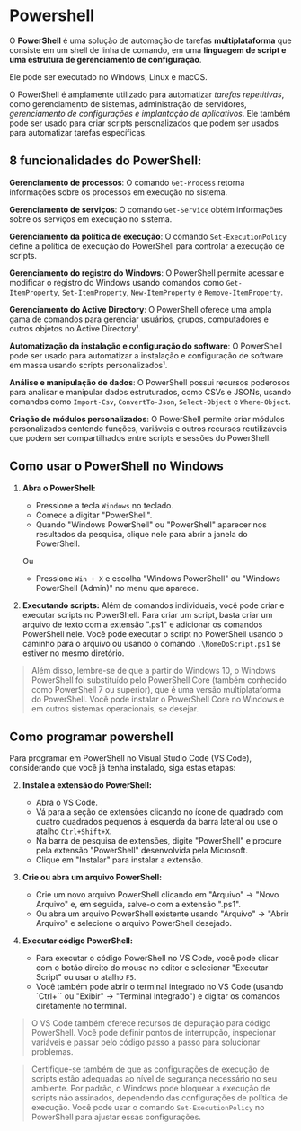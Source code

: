 # Powershell

O **PowerShell** é uma solução de automação de tarefas **multiplataforma** que consiste em um shell de linha de comando, em uma **linguagem de script e uma estrutura de gerenciamento de configuração**. 

Ele pode ser executado no Windows, Linux e macOS. 

O PowerShell é amplamente utilizado para automatizar *tarefas repetitivas*, como gerenciamento de sistemas, administração de servidores, *gerenciamento de configurações e implantação de aplicativos*. Ele também pode ser usado para criar scripts personalizados que podem ser usados para automatizar tarefas específicas. 

## 8 funcionalidades do PowerShell:

**Gerenciamento de processos**: O comando `Get-Process` retorna informações sobre os processos em execução no sistema.

**Gerenciamento de serviços**: O comando `Get-Service` obtém informações sobre os serviços em execução no sistema.

**Gerenciamento da política de execução**: O comando `Set-ExecutionPolicy` define a política de execução do PowerShell para controlar a execução de scripts.

**Gerenciamento do registro do Windows**: O PowerShell permite acessar e modificar o registro do Windows usando comandos como `Get-ItemProperty`, `Set-ItemProperty`, `New-ItemProperty` e `Remove-ItemProperty`.

**Gerenciamento do Active Directory**: O PowerShell oferece uma ampla gama de comandos para gerenciar usuários, grupos, computadores e outros objetos no Active Directory¹.

**Automatização da instalação e configuração do software**: O PowerShell pode ser usado para automatizar a instalação e configuração de software em massa usando scripts personalizados¹.

**Análise e manipulação de dados**: O PowerShell possui recursos poderosos para analisar e manipular dados estruturados, como CSVs e JSONs, usando comandos como `Import-Csv`, `ConvertTo-Json`, `Select-Object` e `Where-Object`.

**Criação de módulos personalizados**: O PowerShell permite criar módulos personalizados contendo funções, variáveis e outros recursos reutilizáveis ​​que podem ser compartilhados entre scripts e sessões do PowerShell.

## Como usar o PowerShell no Windows

1. **Abra o PowerShell:**
   - Pressione a tecla `Windows` no teclado.
   - Comece a digitar "PowerShell".
   - Quando "Windows PowerShell" ou "PowerShell" aparecer nos resultados da pesquisa, clique nele para abrir a janela do PowerShell.

   Ou

   - Pressione `Win + X` e escolha "Windows PowerShell" ou "Windows PowerShell (Admin)" no menu que aparece.

2. **Executando scripts:**
   Além de comandos individuais, você pode criar e executar scripts no PowerShell. Para criar um script, basta criar um arquivo de texto com a extensão ".ps1" e adicionar os comandos PowerShell nele. Você pode executar o script no PowerShell usando o caminho para o arquivo ou usando o comando `.\NomeDoScript.ps1` se estiver no mesmo diretório.


>Além disso, lembre-se de que a partir do Windows 10, o Windows PowerShell foi substituído pelo PowerShell Core (também conhecido como PowerShell 7 ou superior), que é uma versão multiplataforma do PowerShell. Você pode instalar o PowerShell Core no Windows e em outros sistemas operacionais, se desejar.

## Como programar powershell

Para programar em PowerShell no Visual Studio Code (VS Code), considerando que você já tenha instalado, siga estas etapas:

2. **Instale a extensão do PowerShell:**
   - Abra o VS Code.
   - Vá para a seção de extensões clicando no ícone de quadrado com quatro quadrados pequenos à esquerda da barra lateral ou use o atalho `Ctrl+Shift+X`.
   - Na barra de pesquisa de extensões, digite "PowerShell" e procure pela extensão "PowerShell" desenvolvida pela Microsoft.
   - Clique em "Instalar" para instalar a extensão.

3. **Crie ou abra um arquivo PowerShell:**
   - Crie um novo arquivo PowerShell clicando em "Arquivo" -> "Novo Arquivo" e, em seguida, salve-o com a extensão ".ps1".
   - Ou abra um arquivo PowerShell existente usando "Arquivo" -> "Abrir Arquivo" e selecione o arquivo PowerShell desejado.

4. **Executar código PowerShell:**
   - Para executar o código PowerShell no VS Code, você pode clicar com o botão direito do mouse no editor e selecionar "Executar Script" ou usar o atalho `F5`.
   - Você também pode abrir o terminal integrado no VS Code (usando `Ctrl+`` ou "Exibir" -> "Terminal Integrado") e digitar os comandos diretamente no terminal.


> O VS Code também oferece recursos de depuração para código PowerShell. Você pode definir pontos de interrupção, inspecionar variáveis e passar pelo código passo a passo para solucionar problemas.

> Certifique-se também de que as configurações de execução de scripts estão adequadas ao nível de segurança necessário no seu ambiente. Por padrão, o Windows pode bloquear a execução de scripts não assinados, dependendo das configurações de política de execução. Você pode usar o comando `Set-ExecutionPolicy` no PowerShell para ajustar essas configurações.



